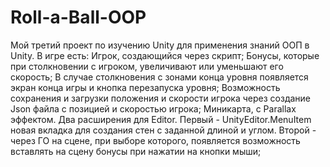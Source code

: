 # Roll-a-Ball-OOP
Мой третий проект по изучению Unity для применения знаний ООП в Unity.
В игре есть:
Игрок, создающийся через скрипт;
Бонусы, которые при столкновении с игроком, увеличивают или уменьшают его скорость;
В случае столкновения с зонами конца уровня появляется экран конца игры и кнопка перезапуска уровня;
Возможность сохранения и загрузки положения и скорости игрока через создание Json файла с позицией и скоростью игрока;
Миникарта, с Parallax эффектом.
Два расширения для Editor. Первый - UnityEditor.MenuItem новая вкладка для создания стен с заданной длиной и углом. Второй - через ГО на сцене, при выборе которого, появляется возможность вставлять на сцену бонусы при нажатии на кнопки мыши;
